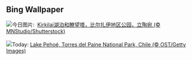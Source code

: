 ## Bing Wallpaper
![](https://www.bing.com/th?id=OHR.KirkilaiTower_ZH-CN4058404632_UHD.jpg&w=1000)今日图片: &nbsp;[Kirkilai湖泊和瞭望塔，比尔扎伊地区公园，立陶宛 (© MNStudio/Shutterstock)](https://www.bing.com/th?id=OHR.KirkilaiTower_ZH-CN4058404632_UHD.jpg)
<br><br/>
![](https://www.bing.com/th?id=OHR.LagoPehoe_EN-US6983781896_UHD.jpg&w=1000)Today: [Lake Pehoé, Torres del Paine National Park, Chile (© OST/Getty Images)](https://www.bing.com/th?id=OHR.LagoPehoe_EN-US6983781896_UHD.jpg)
<br><br/>
